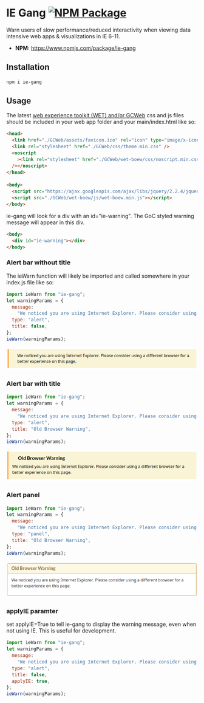 # IE Gang [![NPM Package](https://img.shields.io/npm/v/ie-gang)](https://www.npmjs.com/package/ie-gang)

Warn users of slow performance/reduced interactivity when viewing data intensive web apps & visualizations in IE 6-11.

- **NPM:** https://www.npmjs.com/package/ie-gang

## Installation

```bash
npm i ie-gang
```

## Usage

The latest [web experience toolkit (WET) and/or GCWeb](https://wet-boew.github.io/wet-boew/index-en.html) css and js files should be included in your web app folder and your main/index.html like so:

```html
<head>
  <link href="./GCWeb/assets/favicon.ico" rel="icon" type="image/x-icon" />
  <link rel="stylesheet" href="./GCWeb/css/theme.min.css" />
  <noscript
    ><link rel="stylesheet" href="./GCWeb/wet-boew/css/noscript.min.css"
  /></noscript>
</head>

<body>
  <script src="https://ajax.googleapis.com/ajax/libs/jquery/2.2.4/jquery.js"></script>
  <script src="./GCWeb/wet-boew/js/wet-boew.min.js"></script>
</body>
```

ie-gang will look for a div with an id="ie-warning". The GoC styled warning message will appear in this div.

```html
<body>
  <div id="ie-warning"></div>
</body>
```

### Alert bar without title

The ieWarn function will likely be imported and called somewhere in your index.js file like so:

```javascript
import ieWarn from "ie-gang";
let warningParams = {
  message:
    "We noticed you are using Internet Explorer. Please consider using a different browser for a better experience on this page.",
  type: "alert",
  title: false,
};
ieWarn(warningParams);
```

![plot](./examples/images/alert.png)

### Alert bar with title

```javascript
import ieWarn from "ie-gang";
let warningParams = {
  message:
    "We noticed you are using Internet Explorer. Please consider using a different browser for a better experience on this page.",
  type: "alert",
  title: "Old Browser Warning",
};
ieWarn(warningParams);
```

![plot](./examples/images/alert-title.png)

### Alert panel

```javascript
import ieWarn from "ie-gang";
let warningParams = {
  message:
    "We noticed you are using Internet Explorer. Please consider using a different browser for a better experience on this page.",
  type: "panel",
  title: "Old Browser Warning",
};
ieWarn(warningParams);
```

![plot](./examples/images/panel.png)

### applyIE paramter

set applyIE=True to tell ie-gang to display the warning message, even when not using IE. This is useful for development.

```javascript
import ieWarn from "ie-gang";
let warningParams = {
  message:
    "We noticed you are using Internet Explorer. Please consider using a different browser for a better experience on this page.",
  type: "alert",
  title: false,
  applyIE: true,
};
ieWarn(warningParams);
```
